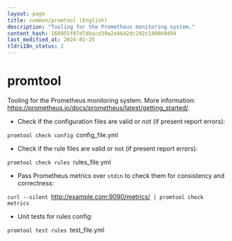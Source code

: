 ```yaml
---
layout: page
title: common/promtool (English)
description: "Tooling for the Prometheus monitoring system."
content_hash: 160955f87d7dbacd39a2e4642dc292c140669494
last_modified_at: 2024-01-25
tldri18n_status: 2
---
```

# promtool

Tooling for the Prometheus monitoring system.
More information: <https://prometheus.io/docs/prometheus/latest/getting_started/>.

- Check if the configuration files are valid or not (if present report errors):

`promtool check config `<span class="tldr-var badge badge-pill bg-dark-lm bg-white-dm text-white-lm text-dark-dm font-weight-bold">config_file.yml</span>

- Check if the rule files are valid or not (if present report errors):

`promtool check rules `<span class="tldr-var badge badge-pill bg-dark-lm bg-white-dm text-white-lm text-dark-dm font-weight-bold">rules_file.yml</span>

- Pass Prometheus metrics over `stdin` to check them for consistency and correctness:

`curl --silent `<span class="tldr-var badge badge-pill bg-dark-lm bg-white-dm text-white-lm text-dark-dm font-weight-bold">http://example.com:9090/metrics/</span>` | promtool check metrics`

- Unit tests for rules config:

`promtool test rules `<span class="tldr-var badge badge-pill bg-dark-lm bg-white-dm text-white-lm text-dark-dm font-weight-bold">test_file.yml</span>
